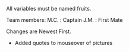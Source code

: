 All variables must be named fruits.

Team members:
M.C. : Captain
J.M. : First Mate

Changes are Newest First.

- Added quotes to mouseover of pictures
